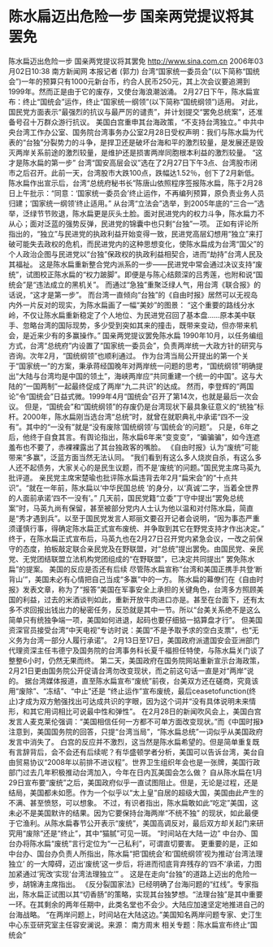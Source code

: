 # 陈水扁迈出危险一步 国亲两党提议将其罢免

陈水扁迈出危险一步 国亲两党提议将其罢免
http://www.sina.com.cn 2006年03月02日10:38 南方新闻网
本报记者 (郭力) 台湾“国家统一委员会”(以下简称“国统会”)一年的预算只有1000元新台币，约合人民币250元，其上次会议要追溯到1999年。然而正是由于它的废存，又使台海浪潮汹涌。
2月27日下午，陈水扁宣布：终止“国统会”运作，终止“国家统一纲领”(以下简称“国统纲领”)适用。
对此，国民党方面表示“最强烈的抗议与最严厉的谴责”，并计划提交“罢免总统案”，还准备号召十万群众游行抗议。
美国白宫重申其台海政策，“不支持台湾独立。”
中共中央台湾工作办公室、国务院台湾事务办公室2月28日受权声明：我们与陈水扁为代表的“台独”分裂势力的斗争，是捍卫还是破坏台海和平的激烈较量，是发展还是毁灭两岸关系前途的激烈较量，是维护还是损害两岸同胞根本利益的激烈较量。
“这才是陈水扁的第一步”
台湾“国安高层会议”选在了2月27日下午3点、台湾股市闭市之后召开。此前一天，台湾股市大跌100点，跌幅达1.52％，创下了2月新低。
陈水扁作出宣示后，台湾“总统府秘书长”陈唐山依照程序签报陈水扁，陈于2月28日上午批示：“同意：‘国家统一委员会’终止运作，不再编列预算，原负责业务人员归建；‘国家统一纲领’终止适用。”
从台湾“立法会”选举，到2005年底的“三合一”选举，泛绿节节败退，陈水扁更是灰头土脸。面对民进党内的权力斗争，陈水扁力不从心；面对泛蓝的强势反弹，民进党的锦囊中也只剩“台独”一项。
正如有评论所指出的，“独立”与民进党的执政利益开始变得一致，民进党高层幻想用“独立”来打破可能失去政权的危机，而民进党内的这种思想变化，使陈水扁成为台湾“国父”的个人政治企图与民进党以“台独”保政权的执政利益相契合，进而“劫持”台湾人民及其福祉。
这是陈水扁重新整合党内派系的一步——民进党中常会通过决议支持“废统”，试图校正陈水扁的“权力跛脚”。即便是与陈心结颇深的吕秀莲，也附和说“国统会”是“违法成立的黑机关”。
而通过“急独”重聚泛绿人气，用台湾《联合报》的话说，“这才是第一步”。
而台湾一直倾向“台独”的《自由时报》居然可以无视岛内外一片反对的现实，为陈水扁画了一幅“美妙”的图景： “这个重要的路线分水岭，不仅让陈水扁重新稳定了个人地位、为民进党召回了基本盘……原本美中联手、忽略台湾的国际现势，多少受到突如其来的撞击，既带来变动，但亦带来机会，是近来少有的多赢操作。”
国亲两党提议罢免陈水扁
1990年10月，以任务编组方式，台湾“总统府”内设置了“国家统一委员会”，负责两岸统一大政方针的研究与咨询。次年2月，“国统纲领”也顺利通过。
作为台湾当局公开提出的第一个关于“国家统一”的方案，秉承蒋经国晚年对两岸统一问题的思考，“国统纲领”明确提出“大陆与台湾均是中国的领土”，海峡两岸应“共同重建一个统一的中国”。这与大陆的“一国两制”一起最终促成了两岸“九二共识”的达成。
然而，李登辉的“两国论”令“国统会”日益式微。1999年4月“国统会”召开了第14次，也就是最后一次会议。
但是，“国统会”和“国统纲领”的存废仍是台湾现状下最具象征意义的“统独”标杆。2000年，陈水扁刚当选台湾“总统”时，就曾在就职典礼中承诺“四不一没有”。其中的“一没有”就是“没有废除‘国统纲领’与‘国统会’的问题”。
只是，6年之后，他终于自食其言。有舆论指出，陈水扁6年来“变变变”，“骗骗骗”，如今连遮羞布也不要了，赤裸裸露出了其台独政客的嘴脸。
《自由时报》认为“废统”可能带来“多赢”，泛蓝方面当然无法认同。
“我们看到有这么多人烧炭自杀，有这么多人还不起债务，大家关心的是民生议题，而不是‘废统’的问题。”国民党主席马英九批评道。
亲民党主席宋楚瑜也批评陈水扁违背去年2月“扁宋会”的“十点共识”。“就在一年前，陈水扁以‘中华民国总统 ’的身分，以‘真诚’二字，当着全世界的人面前承诺‘四不一没有’。”
几天前，国民党籍“立委”丁守中提出“罢免总统案”时，马英九尚有保留，甚至被部分党内人士认为他以温和对付陈水扁，简直是“秀才遇到兵”。以至于国民党发言人郑丽文要召开记者会说明，“因为事态严重须谨慎行事，得确定陈水扁正式宣布废统、并争取到其它在野党支持才作出决定。”
终于，在陈水扁正式宣布后，马英九也在2月27日召开党内紧急会议，一改之前保守的态度，拍板敲定联合亲民党及在野联盟，对“总统”提出罢免。由国民党、亲民党、无党团结联盟立法机构党团组成的“在野联盟”，已决定共同提出“ 罢免陈水扁”的提案。
美国的反应是否还有后续
尽管陈水扁宣称“台湾和美国正携手共登‘断背山’”，美国未必有心情把自己当成“多赢”中的一方。
陈水扁的幕僚们在《自由时报》发表文章，称为了“报答”美国在军事安全上承担的关键角色，台湾多方照顾美国的利益，过去的米酒谈判如此，重新开放牛肉进口亦是。甚至在台面下，还有太多不求回报出钱出力的秘密任务，反恐就是其中一节。所以“台美关系绝不是这么简单只有统独争端一项，美国如何进退，起码也要仔细掂一掂算盘才行”。
但美国资深官员接受台湾“中天电视”专访时说：美国“不是予取予求的空白支票”，也“无义务为台湾一部分人履行承诺”。
2月13日至17日，美国政府派遣国安会亚洲部门代理资深主任韦德宁及国务院的台湾事务科长夏千福担任特使，与陈水扁关门谈了整整6小时，仍然无果而终。
第二天，美国政府在国务院网站重新宣示台海政策，2月21日更由国务院公开促请台湾勿改变现状，而之前这句话一直是对“两岸”说的。
据台湾媒体报道，直至陈水扁宣布“废统”前夜，台美双方还在磋商，究竟该用“废除”、“冻结”、“中止”还是 “终止运作”宣布废统，最后ceasetofunction(终止)才成为双方勉强找出可达成共识的字眼，因为这个词并“没有具体说明未来情形，和其它用词相比可说最中性和弹性”。
在2月28日的新闻吹风会上，美国白宫发言人麦克莱伦强调：“美国相信任何一方都不可单方面改变现状。”而《中国时报》注意到，美国国务院的回答，只提“台湾当局”，“陈水扁总统”一词似乎从美国政府发言中消失了。
白宫的反应并不激烈，这当然是陈水扁希望的。但是简单重复既有言辞背后，会不会还有后续呢？有华盛顿学者分析，美国可以告诉台湾，美台自由贸易协议“2008年以前排不进议程”。世界卫生组织年会也是一张牌，美国行政部门过去几年积极推动台湾加入，今年在日内瓦美国会怎么做？
自从陈水扁在1月29日宣布要“废统”之后，美国政府似乎一直试图阻止。但是，无论是过程，还是结局，美国都未如愿。作为一个似乎以“太上皇”自居的超级大国，美国由此产生的不满、甚至愤怒，可以想象。
不过，有识者指出，陈水扁敢如此“吃定”美国，这未必不是美国默许的结果。因为它要保持台海两岸“不统不独” 的现状，如此最便于它渔利。从陈水扁春节公开表示“废统”，美国高调反对，最后双方却关起门来研究用“废除”还是“终止”，其中“猫腻”可见一斑。
“时间站在大陆一边”
中台办、国台办将陈水扁“废统”言行定位为“一己私利”，可谓直切要害。
更重要的是，正如中台办、国台办负责人所指出，陈水扁“把‘国统会’和‘国统纲领’视为推动‘台湾法理独立’ 的一大障碍，迈出‘废统’这一步后，将进而彻底背弃残存的‘四不’承诺，力图加紧通过‘宪改’实现‘台湾法理独立’” 。
这是在走向“台独”的道路上迈出的危险一步，胡锦涛主席指出。
《反分裂国家法》已经明确了台海问题的“红线”。专家指出，陈水扁正试图以其“切香肠”的策略，实现其台独梦想。“法理台独”是其中重要一环。在其剩余的两年任期中，此类名堂也不会少。大陆应加速坚定地推进自己的台海战略。
“在两岸问题上，时间站在大陆这边。”美国知名两岸问题专家、史汀生中心东亚研究室主任容安澜说。来源：
南方周末
相关专题：陈水扁宣布终止“国统会” 

